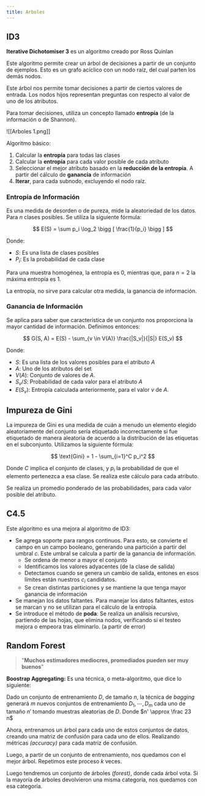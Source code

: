 ```yaml
---
title: Arboles
---
```


## ID3

**Iterative Dichotomiser 3** es un algoritmo creado por Ross Quinlan

Este algoritmo permite crear un árbol de decisiones a partir de un conjunto de ejemplos. Esto es un grafo acíclico con un nodo raíz, del cual parten los demás nodos.

Este árbol nos permite tomar decisiones a partir de ciertos valores de entrada. Los nodos hijos representan preguntas con respecto al valor de uno de los atributos.

Para tomar decisiones, utiliza un concepto llamado **entropía** (de la información o de Shannon).

![[Arboles 1.png]]

Algoritmo básico:

1. Calcular la **entropía** para todas las clases
2. Calcular la **entropía** para cada valor posible de cada atributo
3. Seleccionar el mejor atributo basado en la **reducción de la entropía**. A partir del cálculo de **ganancia** de información
4. **Iterar**, para cada subnodo, excluyendo el nodo raíz.

### Entropía de Información

Es una medida de desorden o de pureza, mide la aleatoriedad de los datos. Para $n$ clases posibles. Se utiliza la siguiente fórmula:

$$
E(S) = \sum p_i \log_2 \bigg [ \frac{1}{p_i} \bigg ]
$$

Donde:

- $S:$ Es una lista de clases posibles
- $P_i:$ Es la probabilidad de cada clase

Para una muestra homogénea, la entropía es $0$, mientras que, para $n{=}2$ la máxima entropía es $1$.

La entropía, no sirve para calcular otra medida, la ganancia de información.

### Ganancia de Información

Se aplica para saber que característica de un conjunto nos proporciona la mayor cantidad de información. Definimos entonces:

$$
G(S, A) = E(S) - \sum_{v \in V(A)} \frac{|S_v|}{|S|} E(S_v)
$$

Donde:

- $S$: Es una lista de los valores posibles para el atributo $A$
- $A$: Uno de los atributos del set
- $V(A):$ Conjunto de valores de $A$.
- $S_v / S:$ Probabilidad de cada valor para el atributo $A$
- $E(S_v):$ Entropía calculada anteriormente, para el valor $v$ de $A$.

## Impureza de Gini

La impureza de Gini es una medida de cuán a menudo un elemento elegido aleatoriamente del conjunto sería etiquetado incorrectamente si fue etiquetado de manera aleatoria de acuerdo a la distribución de las etiquetas en el subconjunto. Utilizamos la siguiente fórmula:

$$
\text{Gini} = 1 - \sum_{i=1}^C p_i^2
$$

Donde $C$ implica el conjunto de clases, y $p_i$ la probabilidad de que el elemento pertenezca a esa clase. Se realiza este cálculo para cada atributo.

Se realiza un promedio ponderado de las probabilidades, para cada valor posible del atributo.

## C4.5

Este algoritmo es una mejora al algoritmo de ID3:

- Se agrega soporte para rangos continuos. Para esto, se convierte el campo en un campo booleano, generando una partición a partir del umbral $c$. Este umbral se calcula a partir de la ganancia de información.
	- Se ordena de menor a mayor el conjunto
	- Identificamos los valores adyacentes (de la clase de salida)
	- Detectamos cuando se genera un cambio de salida, entones en esos límites están nuestros $c_i$ candidatos.
	- Se crean distintas particiones y se mantiene la que tenga mayor ganancia de información
- Se manejan los datos faltantes. Para manejar los datos faltantes, estos se marcan y no se utilizan para el cálculo de la entropía.
- Se introduce el método de **poda**: Se realiza un análisis recursivo, partiendo de las hojas, que elimina nodos, verificando si el testeo mejora o empeora tras eliminarlo. (a partir de error)

## Random Forest

> "**Muchos estimadores mediocres, promediados pueden ser muy buenos**"

**Boostrap Aggregating:** Es una técnica, o meta-algoritmo, que dice lo siguiente:

Dado un conjunto de entrenamiento $D$, de tamaño $n$, la técnica de *bagging* generará $m$ nuevos conjuntos de entrenamiento $D_1, \cdots, D_m$ cada uno de tamaño $n'$ tomando muestras aleatorias de $D$. Donde $n' \approx \frac 23 n$

Ahora, entrenamos un árbol para cada uno de estos conjuntos de datos, creando una matriz de confusión para cada uno de ellos. Realizando métricas *(accuracy)* para cada matriz de confusión.

Luego, a partir de un conjunto de entrenamiento, nos quedamos con el mejor árbol. Repetimos este proceso $k$ veces.

Luego tendremos un conjunto de árboles *(forest)*, donde cada árbol vota. Si la mayoría de árboles devolvieron una misma categoría, nos quedamos con esa categoría.
